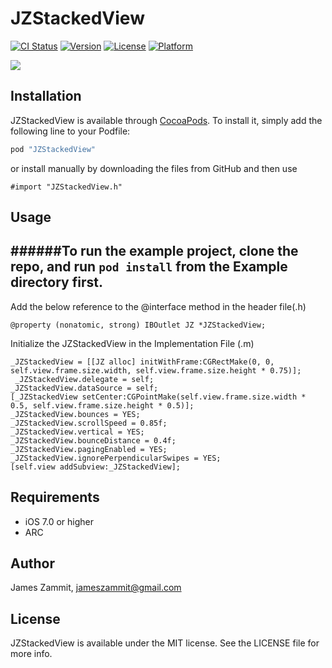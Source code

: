 # JZStackedView

[![CI Status](https://img.shields.io/teamcity/http/teamcity.jetbrains.com/s/bt345.svg)](https://travis-ci.org/github.com)
[![Version](https://img.shields.io/cocoapods/v/JZStackedView.svg?style=flat)](http://cocoapods.org/pods/JZStackedView)
[![License](https://img.shields.io/cocoapods/l/JZStackedView.svg?style=flat)](http://cocoapods.org/pods/JZStackedView)
[![Platform](https://img.shields.io/cocoapods/p/JZStackedView.svg?style=flat)](http://cocoapods.org/pods/JZStackedView)

![](https://github.com/zammitjames/JZStackedView/blob/master/Demo.gif)

## Installation

JZStackedView is available through [CocoaPods](http://cocoapods.org). To install
it, simply add the following line to your Podfile:

```ruby
pod "JZStackedView"
```
or install manually by downloading the files from GitHub and then use
```
#import "JZStackedView.h"
```

## Usage

######To run the example project, clone the repo, and run `pod install` from the Example directory first.
-

Add the below reference to the @interface method in the header file(.h)
```ObjC
@property (nonatomic, strong) IBOutlet JZ *JZStackedView;
```

Initialize the JZStackedView in the Implementation File (.m)
```
_JZStackedView = [[JZ alloc] initWithFrame:CGRectMake(0, 0, self.view.frame.size.width, self.view.frame.size.height * 0.75)];
 _JZStackedView.delegate = self;
_JZStackedView.dataSource = self;
[_JZStackedView setCenter:CGPointMake(self.view.frame.size.width * 0.5, self.view.frame.size.height * 0.5)];
_JZStackedView.bounces = YES;
_JZStackedView.scrollSpeed = 0.85f;
_JZStackedView.vertical = YES;
_JZStackedView.bounceDistance = 0.4f;
_JZStackedView.pagingEnabled = YES;
_JZStackedView.ignorePerpendicularSwipes = YES;
[self.view addSubview:_JZStackedView];
```

## Requirements
  * iOS 7.0 or higher
  * ARC

## Author

James Zammit, jameszammit@gmail.com

## License

JZStackedView is available under the MIT license. See the LICENSE file for more info.
